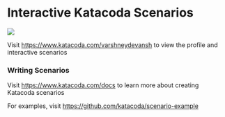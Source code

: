 # Interactive Katacoda Scenarios

[![](http://shields.katacoda.com/katacoda/varshneydevansh/count.svg)](https://www.katacoda.com/varshneydevansh "Get your profile on Katacoda.com")

Visit https://www.katacoda.com/varshneydevansh to view the profile and interactive scenarios

### Writing Scenarios
Visit https://www.katacoda.com/docs to learn more about creating Katacoda scenarios

For examples, visit https://github.com/katacoda/scenario-example
